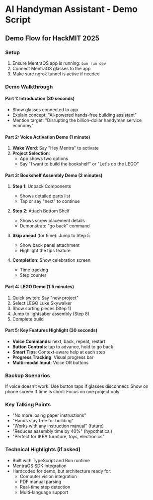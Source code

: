 # AI Handyman Assistant - Demo Script

## Demo Flow for HackMIT 2025

### Setup
1. Ensure MentraOS app is running: `bun run dev`
2. Connect MentraOS glasses to the app
3. Make sure ngrok tunnel is active if needed

### Demo Walkthrough

#### Part 1: Introduction (30 seconds)
- Show glasses connected to app
- Explain concept: "AI-powered hands-free building assistant"
- Mention target: "Disrupting the billion-dollar handyman service economy"

#### Part 2: Voice Activation Demo (1 minute)
1. **Wake Word**: Say "Hey Mentra" to activate
2. **Project Selection**:
   - App shows two options
   - Say "I want to build the bookshelf" or "Let's do the LEGO"

#### Part 3: Bookshelf Assembly Demo (2 minutes)
1. **Step 1**: Unpack Components
   - Shows detailed parts list
   - Tap or say "next" to continue

2. **Step 2**: Attach Bottom Shelf
   - Shows screw placement details
   - Demonstrate "go back" command

3. **Skip ahead** (for time): Jump to Step 5
   - Show back panel attachment
   - Highlight the tips feature

4. **Completion**: Show celebration screen
   - Time tracking
   - Step counter

#### Part 4: LEGO Demo (1.5 minutes)
1. Quick switch: Say "new project"
2. Select LEGO Luke Skywalker
3. Show sorting pieces (Step 1)
4. Jump to lightsaber assembly (Step 8)
5. Complete build

#### Part 5: Key Features Highlight (30 seconds)
- **Voice Commands**: next, back, repeat, restart
- **Button Controls**: tap to advance, hold to go back
- **Smart Tips**: Context-aware help at each step
- **Progress Tracking**: Visual progress bar
- **Multi-modal Input**: Voice OR buttons

### Backup Scenarios
If voice doesn't work: Use button taps
If glasses disconnect: Show on phone screen
If time is short: Focus on one project only

### Key Talking Points
- "No more losing paper instructions"
- "Hands stay free for building"
- "Works with any instruction manual" (future)
- "Reduces assembly time by 40%" (hypothetical)
- "Perfect for IKEA furniture, toys, electronics"

### Technical Highlights (if asked)
- Built with TypeScript and Bun runtime
- MentraOS SDK integration
- Hardcoded for demo, but architecture ready for:
  - Computer vision integration
  - PDF manual parsing
  - Real-time step detection
  - Multi-language support